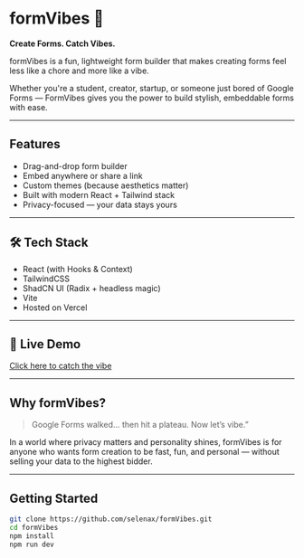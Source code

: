# formVibes 🪩

**Create Forms. Catch Vibes.**

formVibes is a fun, lightweight form builder that makes creating forms feel less like a chore and more like a vibe.

Whether you're a student, creator, startup, or someone just bored of Google Forms — FormVibes gives you the power to build stylish, embeddable forms with ease.

---

## Features

- Drag-and-drop form builder
- Embed anywhere or share a link
- Custom themes (because aesthetics matter)
- Built with modern React + Tailwind stack
- Privacy-focused — your data stays yours

---

## 🛠 Tech Stack

- React (with Hooks & Context)
- TailwindCSS
- ShadCN UI (Radix + headless magic)
- Vite
- Hosted on Vercel

---

## 🚀 Live Demo

[Click here to catch the vibe](https://formvibes.vercel.app)

---

## Why formVibes?

>  Google Forms walked… then hit a plateau. Now let’s vibe.”

In a world where privacy matters and personality shines, formVibes is for anyone who wants form creation to be fast, fun, and personal — without selling your data to the highest bidder.

---

## Getting Started

```bash
git clone https://github.com/selenax/formVibes.git
cd formVibes
npm install
npm run dev
```
